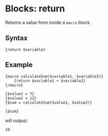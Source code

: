 # Blocks: return 

Returns a value from inside a ```macro``` block.

## Syntax

```
{return $variable}
```

## Example

```
{macro calculateSum($variable1, $variable2)}
    {return $variable1 + $variable2}
{/macro}

{$value1 = 7}
{$value2 = 12}
{$sum = calculateSum($value1, $value2)}

{$sum}
```

will output:

```
19
```
